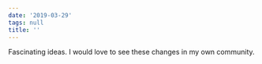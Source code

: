 ```yaml
---
date: '2019-03-29'
tags: null
title: ''
---
```


Fascinating ideas. I would love to see these changes in my own community.
